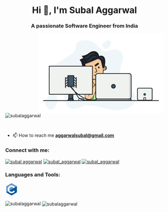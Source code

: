 
<h1 align="center">Hi 👋, I'm Subal Aggarwal</h1>
<h3 align="center">A passionate Software Engineer from India</h3>
<img align="right"calt="coding"width="400"src="https://raw.githubusercontent.com/rajpratyush/rajpratyush/master/me_1.gif">

<p align="left"> <img src="https://komarev.com/ghpvc/?username=subalaggarwal&label=Profile%20views&color=0e75b6&style=flat" alt="subalaggarwal" /> </p>

<p align="left"> <a href="https://twitter.com/" target="blank"><img src="https://img.shields.io/twitter/follow/?logo=twitter&style=for-the-badge" alt="" /></a> </p>

- 📫 How to reach me **aggarwalsubal@gmail.com**

<h3 align="left">Connect with me:</h3>
<p align="left">
<a href="https://linkedin.com/in/subal aggarwal" target="blank"><img align="center" src="https://raw.githubusercontent.com/rahuldkjain/github-profile-readme-generator/master/src/images/icons/Social/linked-in-alt.svg" alt="subal aggarwal" height="30" width="40" /></a>
<a href="https://instagram.com/subal_aggarwal" target="blank"><img align="center" src="https://raw.githubusercontent.com/rahuldkjain/github-profile-readme-generator/master/src/images/icons/Social/instagram.svg" alt="subal_aggarwal" height="30" width="40" /></a>
<a href="https://www.leetcode.com/subal_aggarwal" target="blank"><img align="center" src="https://raw.githubusercontent.com/rahuldkjain/github-profile-readme-generator/master/src/images/icons/Social/leet-code.svg" alt="subal_aggarwal" height="30" width="40" /></a>
</p>

<h3 align="left">Languages and Tools:</h3>
<p align="left"> <a href="https://www.cprogramming.com/" target="_blank" rel="noreferrer"> <img src="https://raw.githubusercontent.com/devicons/devicon/master/icons/c/c-original.svg" alt="c" width="40" height="40"/> </a> </p>

<p><img align="left" src="https://github-readme-stats.vercel.app/api/top-langs?username=subalaggarwal&show_icons=true&locale=en&layout=compact" alt="subalaggarwal" /></p>

<p>&nbsp;<img align="center" src="https://github-readme-stats.vercel.app/api?username=subalaggarwal&show_icons=true&locale=en" alt="subalaggarwal" /></p>

